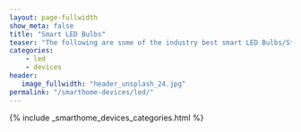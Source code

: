 ```yaml
---
layout: page-fullwidth
show_meta: false
title: "Smart LED Bulbs"
teaser: "The following are some of the industry best smart LED Bulbs/Strips available, and many of them will work with Alexa and Google Home!"
categories:
    - led
    - devices
header:
   image_fullwidth: "header_unsplash_24.jpg"
permalink: "/smarthome-devices/led/"
---
```


{% include _smarthome_devices_categories.html %}
